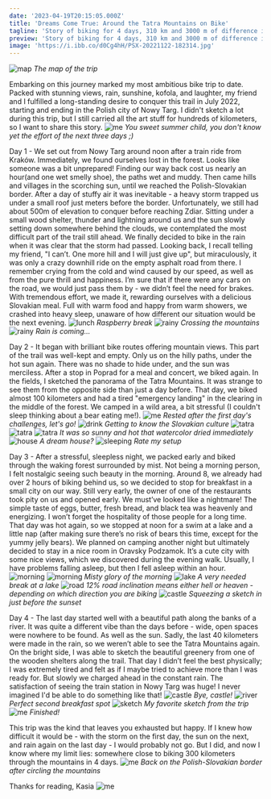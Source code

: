 ```yaml
---
date: '2023-04-19T20:15:05.000Z'
title: 'Dreams Come True: Around the Tatra Mountains on Bike'
tagline: 'Story of biking for 4 days, 310 km and 3000 m of difference in elevation'
preview: 'Story of biking for 4 days, 310 km and 3000 m of difference in elevation'
image: 'https://i.ibb.co/d0Cg4hH/PSX-20221122-182314.jpg'
---
```

![map](https://i.ibb.co/C8qpJbY/IMG-20220817-163413-704.jpg)
*The map of the trip*

Embarking on this journey marked my most ambitious bike trip to date. Packed with stunning views, rain, sunshine, kofola, and laughter, my friend and I fulfilled a long-standing desire to conquer this trail in July 2022, starting and ending in the Polish city of Nowy Targ. I didn't sketch a lot during this trip, but I still carried all the art stuff for hundreds of kilometers, so I want to share this story.
![me](https://i.ibb.co/WHw0nzT/PXL-20220723-102403680.jpg)
*You sweet summer child, you don't know yet the effort of the next three days ;)*

Day 1 - We set out from Nowy Targ around noon after a train ride from Kraków. Immediately, we found ourselves lost in the forest. Looks like someone was a bit unprepared! Finding our way back cost us nearly an hour(and one wet smelly shoe), the paths wet and muddy. Then came hills and villages in the scorching sun, until we reached the Polish-Slovakian border. After a day of stuffy air it was inevitable -  a heavy storm trapped us under a small roof just meters before the border. Unfortunately, we still had about 500m of elevation to conquer before reaching Zdiar. Sitting under a small wood shelter, thunder and lightning around us and the sun slowly setting down somewhere behind the clouds, we contemplated the most difficult part of the trail still ahead. We finally decided to bike in the rain when it was clear that the storm had passed. Looking back, I recall telling my friend, "I can’t. One more hill and I will just give up", but miraculously, it was only a crazy downhill ride on the empty asphalt road from there. I remember crying from the cold and wind caused by our speed, as well as from the pure thrill and happiness. I’m sure that if there were any cars on the road, we would just pass them by - we didn’t feel the need for brakes.  With tremendous effort, we made it, rewarding ourselves with a delicious Slovakian meal. Full with warm food and happy from warm showers, we crashed into heavy sleep, unaware of how different our situation would be the next evening.
![lunch](https://i.ibb.co/2FpN1JM/PXL-20220723-135735063.jpg)
*Raspberry break*
![rainy](https://i.ibb.co/RCZmw8L/PSX-20220817-162931.jpg)
*Crossing the mountains*
![rainy](https://i.ibb.co/k5qGWZ6/PXL-20220723-143234990.jpg)
*Rain is coming...*

Day 2 - It began with brilliant bike routes offering mountain views. This part of the trail was well-kept and empty. Only us on the hilly paths, under the hot sun again. There was no shade to hide under, and the sun was merciless. After a stop in Poprad for a meal and concert, we biked again. In the fields, I sketched the panorama of the Tatra Mountains. It was strange to see them from the opposite side than just a day before. That day, we biked almost 100 kilometers and had a tired "emergency landing" in the clearing in the middle of the forest. We camped in a wild area, a bit stressful (I couldn't sleep thinking about a bear eating me!).
![me](https://i.ibb.co/n3P6cM5/P-20220724-110838.jpg)
*Rested after the first day's challenges, let's go!*
![drink](https://i.ibb.co/k2SLvzK/PXL-20220724-134956613.jpg)
*Getting to know the Slovakian culture*
![tatra](https://i.ibb.co/MByMQK5/PXL-20220725-075113423-MP.jpg)
![tatra](https://i.ibb.co/4PRf8Qg/PXL-20220724-095239533-MP.jpg)
![tatra](https://i.ibb.co/1MQQ5B5/PSX-20221122-181920.jpg)
*It was so sunny and hot that watercolor dried immediately*
![house](https://i.ibb.co/f0QhLZV/PXL-20220724-092942057.jpg)
*A dream house?*
![sleeping](https://i.ibb.co/RjK9zFG/PXL-20220725-030248577.jpg)
*Rate my setup*

Day 3 - After a stressful, sleepless night, we packed early and biked through the waking forest surrounded by mist. Not being a morning person, I felt nostalgic seeing such beauty in the morning. Around 8, we already had over 2 hours of biking behind us, so we decided to stop for breakfast in a small city on our way. Still very early, the owner of one of the restaurants took pity on us and opened early. We must’ve looked like a nightmare! The simple taste of eggs, butter, fresh bread, and black tea was heavenly and energizing. I won’t forget the hospitality of those people for a long time. That day was hot again, so we stopped at noon for a swim at a lake and a little nap (after making sure there’s no risk of bears this time, except for the yummy jelly bears). We planned on camping another night but ultimately decided to stay in a nice room in Oravsky Podzamok. It’s a cute city with some nice views, which we discovered during the evening walk. Usually, I have problems falling asleep, but then I fell asleep within an hour.
![morning](https://i.ibb.co/QjvcqPM/IMG-20220817-163414-251.jpg)
![morning](https://i.ibb.co/nwB7N3S/PXL-20220725-035927643.jpg)
*Misty glory of the morning*
![lake](https://i.ibb.co/pQfpM7Z/PXL-20220725-091433516.jpg)
*A very needed break at a lake*
![road](https://i.ibb.co/ZWJNzKY/PXL-20220725-140232430.jpg)
*12% road inclination means either hell or heaven - depending on which direction you are biking*
![castle](https://i.ibb.co/FmfZ7zX/PSX-20220727-152828.jpg)
*Squeezing a sketch in just before the sunset*

Day 4 - The last day started well with a beautiful path along the banks of a river. It was quite a different vibe than the days before - wide, open spaces were nowhere to be found. As well as the sun. Sadly, the last 40 kilometers were made in the rain, so we weren’t able to see the Tatra Mountains again. On the bright side, I was able to sketch the beautiful greenery from one of the wooden shelters along the trail. That day I didn’t feel the best physically; I was extremely tired and felt as if I maybe tried to achieve more than I was ready for. But slowly we charged ahead in the constant rain. The satisfaction of seeing the train station in Nowy Targ was huge! I never imagined I'd be able to do something like that!
![castle](https://i.ibb.co/gjbz4jp/PXL-20220726-045221746.jpg)
*Bye, castle!*
![river](https://i.ibb.co/4SYpZcc/PXL-20220726-064146721.jpg)
*Perfect second breakfast spot*
![sketch](https://i.ibb.co/89YKpdT/PSX-20220727-151221.jpg)
*My favorite sketch from the trip*
![me](https://i.ibb.co/NZDmyh7/PXL-20220726-131821193-MP.jpg)
*Finished!*

This trip was the kind that leaves you exhausted but happy. If I knew how difficult it would be - with the storm on the first day, the sun on the next, and rain again on the last day - I would probably not go. But I did, and now I know where my limit lies: somewhere close to biking 300 kilometers through the mountains in 4 days. 
![me](https://i.ibb.co/bXxfD0Q/IMG-20220817-163414-059.jpg)
*Back on the Polish-Slovakian border after circling the mountains*

Thanks for reading, 
Kasia
![me](https://i.ibb.co/nfPXDpt/IMG-20220723-WA0047.jpg)

